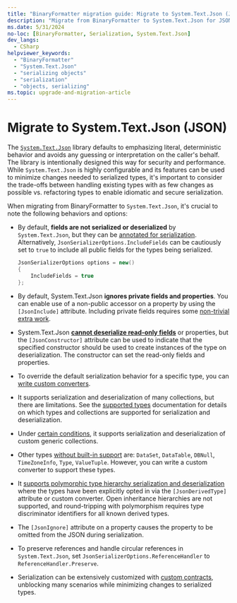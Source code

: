```yaml
---
title: "BinaryFormatter migration guide: Migrate to System.Text.Json (JSON)"
description: "Migrate from BinaryFormatter to System.Text.Json for JSON serialization."
ms.date: 5/31/2024
no-loc: [BinaryFormatter, Serialization, System.Text.Json]
dev_langs:
  - CSharp
helpviewer_keywords:
  - "BinaryFormatter"
  - "System.Text.Json"
  - "serializing objects"
  - "serialization"
  - "objects, serializing"
ms.topic: upgrade-and-migration-article
---
```


# Migrate to System.Text.Json (JSON)

The [`System.Text.Json`](../system-text-json/overview.md) library defaults to emphasizing literal, deterministic behavior and avoids any guessing or interpretation on the caller's behalf. The library is intentionally designed this way for security and performance. While `System.Text.Json` is highly configurable and its features can be used to minimize changes needed to serialized types, it's important to consider the trade-offs between handling existing types with as few changes as possible vs. refactoring types to enable idiomatic and secure serialization.

When migrating from BinaryFormatter to `System.Text.Json`, it's crucial to note the following behaviors and options:

- By default, **fields are not serialized or deserialized** by `System.Text.Json`, but they can be [annotated for serialization](../system-text-json/fields.md). Alternatively, `JsonSerializerOptions.IncludeFields` can be cautiously set to `true` to include all public fields for the types being serialized.

  ```csharp
  JsonSerializerOptions options = new()
  {
      IncludeFields = true
  };
  ```

- By default, System.Text.Json **ignores private fields and properties**. You can enable use of a non-public accessor on a property by using the `[JsonInclude]` attribute. Including private fields requires some [non-trivial extra work](../system-text-json/custom-contracts.md#example-serialize-private-fields).

- System.Text.Json **[cannot deserialize read-only fields](/dotnet/api/system.text.json.jsonserializeroptions.ignorereadonlyfields?view#remarks)** or properties, but the `[JsonConstructor]` attribute can be used to indicate that the specified constructor should be used to create instances of the type on deserialization. The constructor can set the read-only fields and properties.

- To override the default serialization behavior for a specific type, you can [write custom converters](../system-text-json/converters-how-to.md).

- It supports serialization and deserialization of many collections, but there are limitations. See the [supported types](../system-text-json/supported-types.md) documentation for details on which types and collections are supported for serialization and deserialization.

- Under [certain conditions](../system-text-json/supported-types.md#deserialization-support), it supports serialization and deserialization of custom generic collections.

- Other types [without built-in support](../system-text-json/migrate-from-newtonsoft.md#types-without-built-in-support) are: `DataSet`, `DataTable`, `DBNull`, `TimeZoneInfo`, `Type`, `ValueTuple`. However, you can write a custom converter to support these types.

- It [supports polymorphic type hierarchy serialization and deserialization](../system-text-json/polymorphism.md) where the types have been explicitly opted in via the `[JsonDerivedType]` attribute or custom converter. Open inheritance hierarchies are not supported, and round-tripping with polymorphism requires type discriminator identifiers for all known derived types.

- The `[JsonIgnore]` attribute on a property causes the property to be omitted from the JSON during serialization.

- To preserve references and handle circular references in `System.Text.Json`, set `JsonSerializerOptions.ReferenceHandler` to `ReferenceHandler.Preserve`.

- Serialization can be extensively customized with [custom contracts](../system-text-json/custom-contracts.md), unblocking many scenarios while minimizing changes to serialized types.

